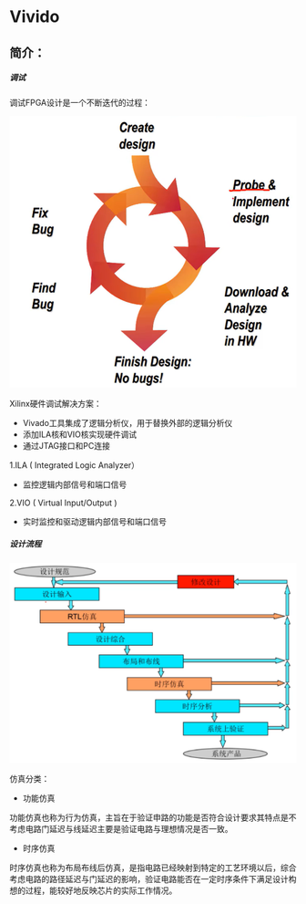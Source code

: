 # Vivido

## 简介：

##### 调试

调试FPGA设计是一个不断迭代的过程：

![image-20230421143845615](https://raw.githubusercontent.com/Noregret327/picture/master/202304211438696.png)

Xilinx硬件调试解决方案：

- Vivado工具集成了逻辑分析仪，用于替换外部的逻辑分析仪
- 添加ILA核和VIO核实现硬件调试
- 通过JTAG接口和PC连接

1.ILA ( Integrated Logic Analyzer）

- 监控逻辑内部信号和端口信号

2.VIO ( Virtual Input/Output )

- 实时监控和驱动逻辑内部信号和端口信号

##### 设计流程

![image-20230421151243815](https://raw.githubusercontent.com/Noregret327/picture/master/202304211512871.png)

仿真分类：

- 功能仿真

功能仿真也称为行为仿真，主旨在于验证申路的功能是否符合设计要求其特点是不考虑电路门延迟与线延迟主要是验证电路与理想情况是否一致。

- 时序仿真

时序仿真也称为布局布线后仿真，是指电路已经映射到特定的工艺环境以后，综合考虑电路的路径延迟与门延迟的影响，验证电路能否在一定时序条件下满足设计构想的过程，能较好地反映芯片的实际工作情况。